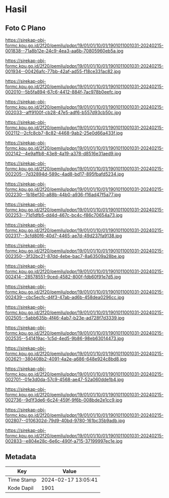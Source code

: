 # Hasil

## Foto C Plano

https://sirekap-obj-formc.kpu.go.id/2f20/pemilu/pdpr/19/01/01/10/01/1901011001031-20240215-001838--71a8b12e-24c9-4ea3-aa6b-70805960eb5a.jpg

https://sirekap-obj-formc.kpu.go.id/2f20/pemilu/pdpr/19/01/01/10/01/1901011001031-20240215-001934--00426afc-77bb-42af-ad55-f18ce331ac82.jpg

https://sirekap-obj-formc.kpu.go.id/2f20/pemilu/pdpr/19/01/01/10/01/1901011001031-20240215-002010--5b5fa894-67c6-4412-884f-7ac978b0eefc.jpg

https://sirekap-obj-formc.kpu.go.id/2f20/pemilu/pdpr/19/01/01/10/01/1901011001031-20240215-002033--aff9100f-cb28-47e5-adf6-b557d93cb50c.jpg

https://sirekap-obj-formc.kpu.go.id/2f20/pemilu/pdpr/19/01/01/10/01/1901011001031-20240215-002112--2cfc8cb7-8c82-4468-9ab2-25e0d66a433f.jpg

https://sirekap-obj-formc.kpu.go.id/2f20/pemilu/pdpr/19/01/01/10/01/1901011001031-20240215-002142--4e9affb8-43e8-4a19-a378-d8516e31aed9.jpg

https://sirekap-obj-formc.kpu.go.id/2f20/pemilu/pdpr/19/01/01/10/01/1901011001031-20240215-002205--7d32894d-589c-4ad8-bd17-895fbafd5234.jpg

https://sirekap-obj-formc.kpu.go.id/2f20/pemilu/pdpr/19/01/01/10/01/1901011001031-20240215-002230--1b18ef30-a88b-44b0-a936-f16ad47f5a77.jpg

https://sirekap-obj-formc.kpu.go.id/2f20/pemilu/pdpr/19/01/01/10/01/1901011001031-20240215-002253--71d1dfb5-dd4d-467c-bc4c-f86c70654a73.jpg

https://sirekap-obj-formc.kpu.go.id/2f20/pemilu/pdpr/19/01/01/10/01/1901011001031-20240215-002317--3cfd80f6-40d7-4465-ae7d-49d237fa9138.jpg

https://sirekap-obj-formc.kpu.go.id/2f20/pemilu/pdpr/19/01/01/10/01/1901011001031-20240215-002350--3f32bc21-87dd-4ebe-bac7-8a63509a28be.jpg

https://sirekap-obj-formc.kpu.go.id/2f20/pemilu/pdpr/19/01/01/10/01/1901011001031-20240215-002414--28578551-9ced-4582-800f-fdb60f91e7d5.jpg

https://sirekap-obj-formc.kpu.go.id/2f20/pemilu/pdpr/19/01/01/10/01/1901011001031-20240215-002439--cbc5ecfc-d4f3-47ab-ad6b-458dea0296cc.jpg

https://sirekap-obj-formc.kpu.go.id/2f20/pemilu/pdpr/19/01/01/10/01/1901011001031-20240215-002505--5abb635b-4f46-4ab7-b23e-ad728f7d3339.jpg

https://sirekap-obj-formc.kpu.go.id/2f20/pemilu/pdpr/19/01/01/10/01/1901011001031-20240215-002535--541419ac-1c5d-4ed5-9b86-98eb63014473.jpg

https://sirekap-obj-formc.kpu.go.id/2f20/pemilu/pdpr/19/01/01/10/01/1901011001031-20240215-002621--380408b2-4091-4a2e-a686-648e924c8bd8.jpg

https://sirekap-obj-formc.kpu.go.id/2f20/pemilu/pdpr/19/01/01/10/01/1901011001031-20240215-002701--01e3d0da-57c9-4568-ae47-52a060dde1b4.jpg

https://sirekap-obj-formc.kpu.go.id/2f20/pemilu/pdpr/19/01/01/10/01/1901011001031-20240215-002736--9d1f3de6-6c24-459f-9f6b-008bde2e1cc9.jpg

https://sirekap-obj-formc.kpu.go.id/2f20/pemilu/pdpr/19/01/01/10/01/1901011001031-20240215-002807--0106302d-79d9-40bd-9780-161bc35b9adb.jpg

https://sirekap-obj-formc.kpu.go.id/2f20/pemilu/pdpr/19/01/01/10/01/1901011001031-20240215-002833--e804e28c-6e6c-490f-a715-37199997ec1e.jpg


## Metadata

| Key        | Value               |
| ---------- | ------------------- |
| Time Stamp | 2024-02-17 13:05:41 |
| Kode Dapil | 1901                |



